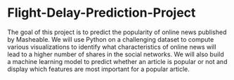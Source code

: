 # Flight-Delay-Prediction-Project
The goal of this project is to predict the popularity of online news published by Masheable. We will use Python on a challenging dataset to compute various visualizations to identify what characteristics of online news will lead to a higher number of shares in the social networks. We will also build a machine learning model to predict whether an article is popular or not and display which features are most important for a popular article.
